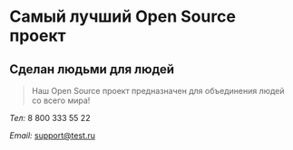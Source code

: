# Самый лучший Open Source проект

## Сделан людьми для людей

> Наш Open Source проект предназначен для объединения людей со всего мира!

*Тел:* 8 800 333 55 22

*Email:* support@test.ru
